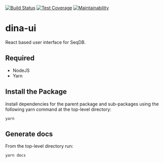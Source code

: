 [![Build Status](https://travis-ci.org/AAFC-BICoE/seqdb-ui.svg?branch=master)](https://travis-ci.org/AAFC-BICoE/seqdb-ui)
[![Test Coverage](https://api.codeclimate.com/v1/badges/cdeb77134e35deb16a65/test_coverage)](https://codeclimate.com/github/AAFC-BICoE/seqdb-ui/test_coverage)
[![Maintainability](https://api.codeclimate.com/v1/badges/cdeb77134e35deb16a65/maintainability)](https://codeclimate.com/github/AAFC-BICoE/seqdb-ui/maintainability)

# dina-ui

React based user interface for SeqDB.

## Required
* NodeJS
* Yarn

## Install the Package

Install dependencies for the parent package and sub-packages using the following yarn command at the top-level directory:

`yarn`

## Generate docs

From the top-level directory run:

`yarn docs`

